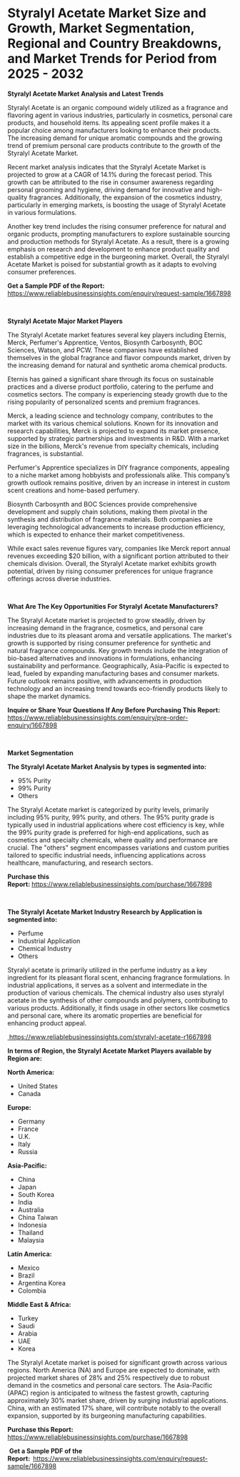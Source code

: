 <p><h1>Styralyl Acetate Market Size and Growth, Market Segmentation, Regional and Country Breakdowns, and Market Trends for Period from 2025 -  2032</h1></p><p><strong>Styralyl Acetate Market Analysis and Latest Trends</strong></p>
<p><p>Styralyl Acetate is an organic compound widely utilized as a fragrance and flavoring agent in various industries, particularly in cosmetics, personal care products, and household items. Its appealing scent profile makes it a popular choice among manufacturers looking to enhance their products. The increasing demand for unique aromatic compounds and the growing trend of premium personal care products contribute to the growth of the Styralyl Acetate Market.</p><p>Recent market analysis indicates that the Styralyl Acetate Market is projected to grow at a CAGR of 14.1% during the forecast period. This growth can be attributed to the rise in consumer awareness regarding personal grooming and hygiene, driving demand for innovative and high-quality fragrances. Additionally, the expansion of the cosmetics industry, particularly in emerging markets, is boosting the usage of Styralyl Acetate in various formulations.</p><p>Another key trend includes the rising consumer preference for natural and organic products, prompting manufacturers to explore sustainable sourcing and production methods for Styralyl Acetate. As a result, there is a growing emphasis on research and development to enhance product quality and establish a competitive edge in the burgeoning market. Overall, the Styralyl Acetate Market is poised for substantial growth as it adapts to evolving consumer preferences.</p></p>
<p><strong>Get a Sample PDF of the Report:&nbsp;</strong> <a href="https://www.reliablebusinessinsights.com/enquiry/request-sample/1667898?utm_campaign=2301&utm_medium=2&utm_source=Github&utm_content=ia&utm_term=18042025&utm_id=styralyl-acetate">https://www.reliablebusinessinsights.com/enquiry/request-sample/1667898</a></p>
<p>&nbsp;</p>
<p><strong>Styralyl Acetate Major Market Players</strong></p>
<p><p>The Styralyl Acetate market features several key players including Eternis, Merck, Perfumer's Apprentice, Ventos, Biosynth Carbosynth, BOC Sciences, Watson, and PCW. These companies have established themselves in the global fragrance and flavor compounds market, driven by the increasing demand for natural and synthetic aroma chemical products.</p><p>Eternis has gained a significant share through its focus on sustainable practices and a diverse product portfolio, catering to the perfume and cosmetics sectors. The company is experiencing steady growth due to the rising popularity of personalized scents and premium fragrances.</p><p>Merck, a leading science and technology company, contributes to the market with its various chemical solutions. Known for its innovation and research capabilities, Merck is projected to expand its market presence, supported by strategic partnerships and investments in R&D. With a market size in the billions, Merck's revenue from specialty chemicals, including fragrances, is substantial.</p><p>Perfumer's Apprentice specializes in DIY fragrance components, appealing to a niche market among hobbyists and professionals alike. This company’s growth outlook remains positive, driven by an increase in interest in custom scent creations and home-based perfumery.</p><p>Biosynth Carbosynth and BOC Sciences provide comprehensive development and supply chain solutions, making them pivotal in the synthesis and distribution of fragrance materials. Both companies are leveraging technological advancements to increase production efficiency, which is expected to enhance their market competitiveness.</p><p>While exact sales revenue figures vary, companies like Merck report annual revenues exceeding $20 billion, with a significant portion attributed to their chemicals division. Overall, the Styralyl Acetate market exhibits growth potential, driven by rising consumer preferences for unique fragrance offerings across diverse industries.</p></p>
<p>&nbsp;</p>
<p><strong>What Are The Key Opportunities For Styralyl Acetate Manufacturers?</strong></p>
<p><p>The Styralyl Acetate market is projected to grow steadily, driven by increasing demand in the fragrance, cosmetics, and personal care industries due to its pleasant aroma and versatile applications. The market's growth is supported by rising consumer preference for synthetic and natural fragrance compounds. Key growth trends include the integration of bio-based alternatives and innovations in formulations, enhancing sustainability and performance. Geographically, Asia-Pacific is expected to lead, fueled by expanding manufacturing bases and consumer markets. Future outlook remains positive, with advancements in production technology and an increasing trend towards eco-friendly products likely to shape the market dynamics.</p></p>
<p><strong>Inquire or Share Your Questions If Any Before Purchasing This Report:</strong> <a href="https://www.reliablebusinessinsights.com/enquiry/pre-order-enquiry/1667898?utm_campaign=2301&utm_medium=2&utm_source=Github&utm_content=ia&utm_term=18042025&utm_id=styralyl-acetate">https://www.reliablebusinessinsights.com/enquiry/pre-order-enquiry/1667898</a></p>
<p>&nbsp;</p>
<p><strong>Market Segmentation</strong></p>
<p><strong>The Styralyl Acetate Market Analysis by types is segmented into:</strong></p>
<p><ul><li>95% Purity</li><li>99% Purity</li><li>Others</li></ul></p>
<p><p>The Styralyl Acetate market is categorized by purity levels, primarily including 95% purity, 99% purity, and others. The 95% purity grade is typically used in industrial applications where cost efficiency is key, while the 99% purity grade is preferred for high-end applications, such as cosmetics and specialty chemicals, where quality and performance are crucial. The "others" segment encompasses variations and custom purities tailored to specific industrial needs, influencing applications across healthcare, manufacturing, and research sectors.</p></p>
<p><strong>Purchase this Report:&nbsp;</strong><a href="https://www.reliablebusinessinsights.com/purchase/1667898?utm_campaign=2301&utm_medium=2&utm_source=Github&utm_content=ia&utm_term=18042025&utm_id=styralyl-acetate">https://www.reliablebusinessinsights.com/purchase/1667898</a></p>
<p>&nbsp;</p>
<p><strong>The Styralyl Acetate Market Industry Research by Application is segmented into:</strong></p>
<p><ul><li>Perfume</li><li>Industrial Application</li><li>Chemical Industry</li><li>Others</li></ul></p>
<p><p>Styralyl acetate is primarily utilized in the perfume industry as a key ingredient for its pleasant floral scent, enhancing fragrance formulations. In industrial applications, it serves as a solvent and intermediate in the production of various chemicals. The chemical industry also uses styralyl acetate in the synthesis of other compounds and polymers, contributing to various products. Additionally, it finds usage in other sectors like cosmetics and personal care, where its aromatic properties are beneficial for enhancing product appeal.</p></p>
<p><a href="https://www.reliablebusinessinsights.com/styralyl-acetate-r1667898?utm_campaign=2301&utm_medium=2&utm_source=Github&utm_content=ia&utm_term=18042025&utm_id=styralyl-acetate">&nbsp;https://www.reliablebusinessinsights.com/styralyl-acetate-r1667898</a></p>
<p><strong>In terms of Region, the Styralyl Acetate Market Players available by Region are:</strong></p>
<p>
    <p> <strong> North America: </strong>
        <ul>
            <li>United States</li>
            <li>Canada</li>
        </ul>
        </p> 
    <p> <strong> Europe: </strong>
        <ul>
            <li>Germany</li>
            <li>France</li>
            <li>U.K.</li>
            <li>Italy</li>
            <li>Russia</li>
        </ul>
        </p> 
    <p> <strong> Asia-Pacific: </strong>
        <ul>
            <li>China</li>
            <li>Japan</li>
            <li>South Korea</li>
            <li>India</li>
            <li>Australia</li>
            <li>China Taiwan</li>
            <li>Indonesia</li>
            <li>Thailand</li>
            <li>Malaysia</li>
        </ul>
        </p> 
    <p> <strong> Latin America: </strong>
        <ul>
            <li>Mexico</li>
            <li>Brazil</li>
            <li>Argentina Korea</li>
            <li>Colombia</li>
        </ul>
        </p> 
    <p> <strong> Middle East & Africa: </strong>
        <ul>
            <li>Turkey</li>
            <li>Saudi</li>
            <li>Arabia</li>
            <li>UAE</li>
            <li>Korea</li>
        </ul>
    </p>
    </p>
<p><p>The Styralyl Acetate market is poised for significant growth across various regions. North America (NA) and Europe are expected to dominate, with projected market shares of 28% and 25% respectively due to robust demand in the cosmetics and personal care sectors. The Asia-Pacific (APAC) region is anticipated to witness the fastest growth, capturing approximately 30% market share, driven by surging industrial applications. China, with an estimated 17% share, will contribute notably to the overall expansion, supported by its burgeoning manufacturing capabilities.</p></p>
<p><strong>Purchase this Report: </strong><a href="https://www.reliablebusinessinsights.com/purchase/1667898?utm_campaign=2301&utm_medium=2&utm_source=Github&utm_content=ia&utm_term=18042025&utm_id=styralyl-acetate">https://www.reliablebusinessinsights.com/purchase/1667898</a></p>
<p>&nbsp;<strong>Get a Sample PDF of the Report:&nbsp;&nbsp;</strong><a href="https://www.reliablebusinessinsights.com/enquiry/request-sample/1667898?utm_campaign=2301&utm_medium=2&utm_source=Github&utm_content=ia&utm_term=18042025&utm_id=styralyl-acetate">https://www.reliablebusinessinsights.com/enquiry/request-sample/1667898</a></p>
<p><strong></strong></p>
<p><p></p><p></p><p></p></p>